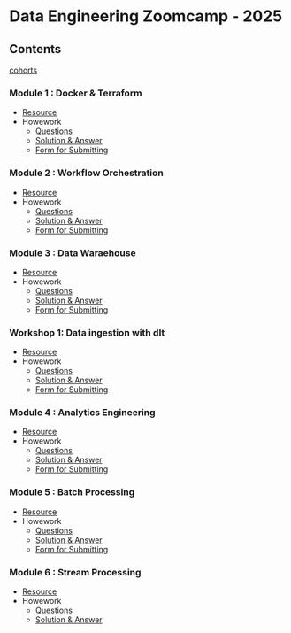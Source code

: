 # Data Engineering Zoomcamp - 2025

## Contents

[cohorts](https://github.com/DataTalksClub/data-engineering-zoomcamp/tree/8150d6bd9bce3936ad7f6cfefda5e20d6949ac8f/cohorts/2025)

### Module 1 : Docker & Terraform 
- [Resource](https://github.com/DataTalksClub/data-engineering-zoomcamp/tree/main/01-docker-terraform)
- Howework
  - [Questions](https://github.com/DataTalksClub/data-engineering-zoomcamp/blob/main/cohorts/2025/01-docker-terraform/homework.md)
  - [Solution & Answer](https://github.com/ketut-garjita/de-zoomcamp-2025/blob/main/homeworks/01-Docker-and-SQL.md)
  - [Form for Submitting](https://courses.datatalks.club/de-zoomcamp-2025/homework/hw1)

### Module 2 : Workflow Orchestration
- [Resource](https://github.com/DataTalksClub/data-engineering-zoomcamp/tree/main/02-workflow-orchestration)
- Howework
  - [Questions](https://github.com/DataTalksClub/data-engineering-zoomcamp/blob/main/cohorts/2025/02-workflow-orchestration/homework.md)
  - [Solution & Answer](https://github.com/ketut-garjita/de-zoomcamp-2025/blob/main/homeworks/02-workflow-orchestration.ipynb)
  - [Form for Submitting](https://courses.datatalks.club/de-zoomcamp-2025/homework/hw2)

### Module 3 : Data Waraehouse
- [Resource](https://github.com/DataTalksClub/data-engineering-zoomcamp/tree/main/03-data-warehouse)
- Howework
  - [Questions](https://github.com/DataTalksClub/data-engineering-zoomcamp/blob/main/cohorts/2025/03-data-warehouse/homework.md)
  - [Solution & Answer](https://github.com/ketut-garjita/de-zoomcamp-2025/blob/main/homeworks/03-datawarehouse.md)
  - [Form for Submitting](https://courses.datatalks.club/de-zoomcamp-2025/homework/hw3)

### Workshop 1: Data ingestion with dlt
- [Resource](https://github.com/DataTalksClub/data-engineering-zoomcamp/tree/main/cohorts/2025/workshops/dlt)
- Howework
  - [Questions](https://github.com/DataTalksClub/data-engineering-zoomcamp/blob/main/cohorts/2025/workshops/dlt/dlt_homework.md)
  - [Solution & Answer](https://colab.research.google.com/drive/1xtnig3la1MoGC_LGkFBHpqfea0iidZo1)
  - [Form for Submitting](https://courses.datatalks.club/de-zoomcamp-2025/homework/workshop1)

### Module 4 : Analytics Engineering
- [Resource](https://github.com/DataTalksClub/data-engineering-zoomcamp/tree/main/04-analytics-engineering)
- Howework
  - [Questions](https://github.com/DataTalksClub/data-engineering-zoomcamp/blob/main/cohorts/2025/04-analytics-engineering/homework.md)
  - [Solution & Answer](https://github.com/ketut-garjita/de-zoomcamp-2025/blob/main/homeworks/04-analytics-engineering.md)
  - [Form for Submitting](https://courses.datatalks.club/de-zoomcamp-2025/homework/hw4)

### Module 5 : Batch Processing
- [Resource](https://github.com/DataTalksClub/data-engineering-zoomcamp/tree/main/05-batch)
- Howework
  - [Questions](https://github.com/DataTalksClub/data-engineering-zoomcamp/blob/main/cohorts/2025/05-batch/homework.md)
  - [Solution & Answer](https://github.com/ketut-garjita/de-zoomcamp-2025/blob/main/homeworks/05-batch-processing.ipynb)
  - [Form for Submitting](https://courses.datatalks.club/de-zoomcamp-2025/homework/hw5)

### Module 6 : Stream Processing
- [Resource](https://github.com/DataTalksClub/data-engineering-zoomcamp/tree/main/06-streaming)
- Howework
  - [Questions](https://github.com/DataTalksClub/data-engineering-zoomcamp/blob/main/cohorts/2025/06-streaming/homework.md)
  - [Solution & Answer](https://github.com/ketut-garjita/de-zoomcamp-2025/blob/main/homeworks/06-Stream-Processing.md)
